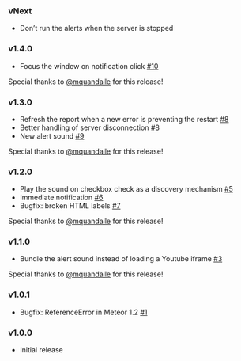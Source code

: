 ### vNext

* Don’t run the alerts when the server is stopped

### v1.4.0

* Focus the window on notification click [#10](https://github.com/stubailo/meteor-dev-error-overlay/pulls/10)

Special thanks to [@mquandalle](https://github.com/mquandalle) for this release!

### v1.3.0

* Refresh the report when a new error is preventing the restart [#8](https://github.com/stubailo/meteor-dev-error-overlay/pulls/8)
* Better handling of server disconnection [#8](https://github.com/stubailo/meteor-dev-error-overlay/pulls/8)
* New alert sound [#9](https://github.com/stubailo/meteor-dev-error-overlay/pulls/9)

Special thanks to [@mquandalle](https://github.com/mquandalle) for this release!

### v1.2.0

* Play the sound on checkbox check as a discovery mechanism [#5](https://github.com/stubailo/meteor-dev-error-overlay/pulls/5)
* Immediate notification [#6](https://github.com/stubailo/meteor-dev-error-overlay/pulls/6)
* Bugfix: broken HTML labels [#7](https://github.com/stubailo/meteor-dev-error-overlay/pulls/7)

Special thanks to [@mquandalle](https://github.com/mquandalle) for this release!

### v1.1.0

* Bundle the alert sound instead of loading a Youtube iframe [#3](https://github.com/stubailo/meteor-dev-error-overlay/pulls/3)

Special thanks to [@mquandalle](https://github.com/mquandalle) for this release!

### v1.0.1

* Bugfix: ReferenceError in Meteor 1.2 [#1](https://github.com/stubailo/meteor-dev-error-overlay/issues/1)

### v1.0.0

* Initial release
